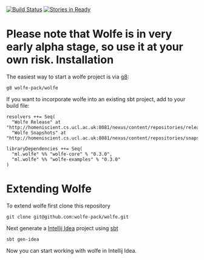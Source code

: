 [![Build Status](https://api.travis-ci.org/wolfe-pack/wolfe.svg)](https://travis-ci.org/wolfe-pack/wolfe)
[![Stories in Ready](https://badge.waffle.io/wolfe-pack/wolfe.svg?label=ready&title=Ready)](http://waffle.io/wolfe-pack/wolfe)
<!-- [![Coverage Status](https://coveralls.io/repos/wolfe-pack/wolfe/badge.png)](https://coveralls.io/r/wolfe-pack/wolfe) -->
Please note that Wolfe is in very early alpha stage, so use it at your own risk.
Installation
=============
The easiest way to start a wolfe project is via [g8](https://github.com/n8han/giter8):
```
g8 wolfe-pack/wolfe
```

If you want to incorporate wolfe into an existing sbt project, add to your build file:
```
resolvers ++= Seq(
  "Wolfe Release" at "http://homeniscient.cs.ucl.ac.uk:8081/nexus/content/repositories/releases",
  "Wolfe Snapshots" at "http://homeniscient.cs.ucl.ac.uk:8081/nexus/content/repositories/snapshots")

libraryDependencies ++= Seq(
  "ml.wolfe" %% "wolfe-core" % "0.3.0",
  "ml.wolfe" %% "wolfe-examples" % "0.3.0"
)
```

Extending Wolfe
===============
To extend wolfe first clone this repository
```
git clone git@github.com:wolfe-pack/wolfe.git
```

Next generate a [Intellij Idea](https://www.jetbrains.com/idea/) project using [sbt](http://www.scala-sbt.org/)

```
sbt gen-idea
```


Now you can start working with wolfe in Intellij Idea. 



